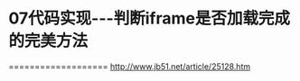 07代码实现---判断iframe是否加载完成的完美方法
=============================================================
===================
http://www.jb51.net/article/25128.htm
